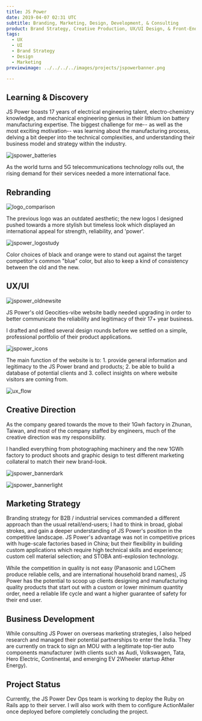 ```yaml
---
title: JS Power
date: 2019-04-07 02:31 UTC
subtitle: Branding, Marketing, Design, Development, & Consulting
product: Brand Strategy, Creative Production, UX/UI Design, & Front-End Development
tags:
  - UX
  - UI
  - Brand Strategy
  - Design
  - Marketing
previewimage: ../../../../images/projects/jspowerbanner.png

---
```


## Learning & Discovery

JS Power boasts 17 years of electrical engineering talent, electro-chemistry knowledge, and mechanical engineering genius in their lithium ion battery manufacturing expertise. The biggest challenge for me-- as well as the most exciting motivation-- was learning about the manufacturing process, delving a bit deeper into the technical complexities, and understanding their business model and strategy within the industry.

![jspower_batteries](../images/projects/jsp_celltrio.jpg)

As the world turns and 5G telecommunications technology rolls out, the rising demand for their services needed a more international face.


## Rebranding

![logo_comparison](../images/projects/jsp_logo_compare.png)

The previous logo was an outdated aesthetic; the new logos I designed pushed towards a more stylish but timeless look which displayed an international appeal for strength, reliability, and 'power'.

![jspower_logostudy](../images/projects/jsp_logostudy.png)

Color choices of black and orange were to stand out against the target competitor's common "blue" color, but also to keep a kind of consistency between the old and the new.

## UX/UI

![jspower_oldnewsite](../images/projects/jsp_oldsite.png)

JS Power's old Geocities-vibe website badly needed upgrading in order to better communicate the reliability and legitimacy of their 17+ year business.

I drafted and edited several design rounds before we settled on a simple, professional portfolio of their product applications.

![jspower_icons](../images/projects/jsp_icons.png)

The main function of the website is to: 1. provide general information and legitimacy to the JS Power brand and products; 2. be able to build a database of potential clients and 3. collect insights on where website visitors are coming from.

![ux_flow](../images/projects/jsp_ux.png)

## Creative Direction

As the company geared towards the move to their 1Gwh factory in Zhunan, Taiwan, and most of the company staffed by engineers, much of the creative direction was my responsibility.


I handled everything from photographing machinery and the new 1GWh factory to product shoots and graphic design to test different marketing collateral to match their new brand-look.

![jspower_bannerdark](../images/projects/jsp_banner1.png)

![jspower_bannerlight](../images/projects/jsp_banner2.png)

## Marketing Strategy

Branding strategy for B2B / industrial services commanded a different approach than the usual retail/end-users; I had to think in broad, global strokes, and gain a deeper understanding of JS Power's position in the competitive landscape. JS Power's advantage was not in competitive prices with huge-scale factories based in China; but their flexibility in building custom applications which require high technical skills and experience; custom cell material selection; and STOBA anti-explosion technology.

While the competition in quality is not easy (Panasonic and LGChem produce reliable cells, and are international household brand names),  JS Power has the potential to scoop up clients designing and manufacturing quality products that start out with a custom or lower minimum quantity order, need a reliable life cycle and want a higher guarantee of safety for their end user.

## Business Development

While consulting JS Power on overseas marketing strategies, I also helped research and managed their potential partnerships to enter the India. They are currently on track to sign an MOU with a legitimate top-tier auto components manufacturer (with clients such as Audi, Volkswagen, Tata, Hero Electric, Continental, and emerging EV 2Wheeler startup Ather Energy).

## Project Status

Currently, the JS Power Dev Ops team is working to deploy the Ruby on Rails app to their server. I will also work with them to configure ActionMailer once deployed before completely concluding the project.



